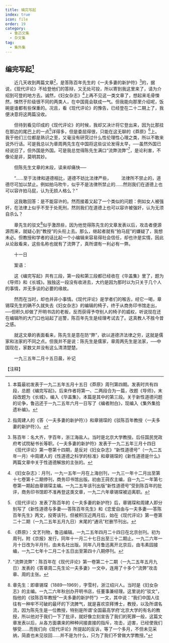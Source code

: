 ```yaml
---
title: 编完写起
index: true
icon: file
order: 19
category:
  - 鲁迅文集
  - 杂文集
tag:  
  - 集外集
---
```


## 编完写起[^①]

　　近几天收到两篇文章[^②]，是答陈百年先生的《一夫多妻的新护符》[^③]的，据说，《现代评论》不给登他们的答辩，又无处可投，所以寄到我这里来了，请为介绍到可登的地方去。诚然，《妇女杂志》[^④]上再不见这一类文章了，想起来毛骨悚然，悚然于阶级很不同的两类人，在中国竟会联成一气。但我能向那里介绍呢，饭碗是谁都有些保重的。况且，看《现代评论》的豫告，已经登在二十二期上了，我便决意将这两篇没收。

　　但待到看见印成的《现代评论》的时候，我却又决计将它登出来，因为比那挂在那边的尾巴上的一点[^⑤]详得多，但是委屈得很，只能在这无聊的《莽原》[^⑥]上。我于他们三位都是熟识之至，又毫没有研究过什么性伦理性心理之类，所以不敢来说外行话。可是我总以为章周两先生在中国将这些议论发得太早，──虽然外国已经说旧了，但外国是外国。可是我总觉得陈先生满口“流弊流弊”[^⑦]，是论利害，不像论是非，莫明其妙。

　　但陈先生文章的末段，读来却痛快──

　　“……至于法律和道德相比，道德不妨比法律严些，
　　法律所不禁止的，道德尽可加以禁止。例如拍马吹牛，似乎不是法律所禁止的……然则我们在道德上也可以容许拍马屁，认为无损人格么？”

　　这我敢回答：是不能容许的。然而接着又起了一个类似的问题：例如女人被强奸，在法律上似乎不至于处死刑，然则我们在道德上也可以容许被强奸，认为无须自杀么？

　　章先生的驳文[^8]似乎激昂些，因为他觉得陈先生的文章发表以后，攻击者便源源而来，就疑心到“教授”的头衔上去。那么，继起者就有“拍马屁”的嫌疑了，我想未必。但教授和学者的话比起一个小编辑来容易得社会信任，却也许是实情，因此从论敌看来，这些名称也就有了流弊了，真所谓有一利必有一弊。

　　十一日

　　案语：

　　这《编完写起》共有三段，第一段和第三段都已经收在《华盖集》里了，题为《导师》和《长城》。独独这一段没有收进去，大约是因为那时以为只关于几个人的事情，并无多谈的必要的缘故。

　　然而在当时，却也并非小事情。《现代评论》是学者们的喉舌，经它一喝，章锡琛先生的确不久就失去《妇女杂志》的编辑的椅子，终于从商务印书馆走出，──但积久却做了开明书店的老板，反而获得予夺别人的椅子的威权，听说现在还在编辑所的大门口也站起了巡警，陈百年先生是经理考试去了。这真教人不胜今昔之感。

　　就这文章的表面看来，陈先生是意在防“弊”，欲以道德济法律之穷，这就是儒家和法家的不同之点。但我并不是说：陈先生是儒家，章周两先生是法家，──中国现在，家数又并没有这么清清楚楚。

　　一九三五年二月十五日晨，补记

【注释】

[^①]:本篇最初发表于一九二五年五月十五日《莽原》周刊第四期。发表时共有四段，总题《编完写起》。后来作者将第一、二两段合为一篇，改题《导师》，末段改题为《长城》，编入《华盖集》，本篇是其中的第三段。关于新性道德问题的论争，鲁迅还于一九二五年六月一日写了《编者附白》，现编入《集外集拾遗补编》。

[^②]:指周建人的《答〈一夫多妻的新护符〉》和章锡琛的《驳陈百年教授〈一夫多妻的新护符〉》。

[^③]:陈百年：名大齐，字百年，浙江海盐人。当时是北京大学教授。后任国民党政府考试院秘书长等职。《一夫多妻的新护符》发表于一九二五年三月十四日《现代评论》第一卷第十四期，是反对《妇女杂志》“新性道德号”（一九二五年一月）中周建人的《性道德之科学的标准》和章锡琛的《新性道德是什么》两篇文章中关于性道德解放的主张的。

[^④]:《妇女杂志》：月刊，一九一五年一月在上海创刊，一九三一年十二月出至第十七卷第十二期停刊，商务印书馆出版。初由王莼农主编，自一九二一年第七卷第一期起由章锡琛主编。一九二五年该刊出版“新性道德号”受到陈百年的批评，商务印书馆即不准再登这类文章，一九二六年章锡琛被迫离职。

[^⑤]:《现代评论》发表了陈百年的《一夫多妻的新护符》后，章锡琛和周建人即分别写了《新性道德与多妻──答陈百年先生》和《恋爱自由与一夫多妻──答陈百年先生》两文，投寄该刊，但被积压近两月后，始在《现代评论》第一卷第二十二期（一九二五年五月九日）末尾的“通讯”栏删节刊出。

[^⑥]:《莽原》：文艺刊物，鲁迅编辑。一九二五年四月二十四日在北京创刊。初为周刊，附《京报》发行，同年十一月二十七日出至三十二期止。一九二六年一月十日改为半月刊，由未名社出版。同年八月鲁迅离开北京后，由韦素园接编，一九二七年十二月二十五日出至第四十八期停刊。

[^⑦]:“流弊流弊”：陈百年在《现代评论》第一卷第二十二期（一九二五年五月九日）发表的《答章周二先生论一夫多妻》一文中，连用了十多个“流弊”攻击章、周的主张。

[^8]:章先生：即章锡琛（1889—1969），字雪村，浙江绍兴人。当时是《妇女杂志》的主编。一九二六年秋创办开明书店，任董事兼经理。这里说的“驳文”，指他的《驳陈百年教授“一夫多妻的新护符”》一文，其中说：“我们中国人往往有一种牢不可破的最坏的下流脾气，就是喜欢崇拜博士，教授，以及所谓名流，因为陈先生是一位教授，特别是所谓‘全国最高学府’北京大学的有名的教授，所以他对于我们一下了批评，就好像立刻宣告了我们的死罪一般，这篇文章发表以后，从各方面袭来的种种间接直接的指斥，攻击，迫害，已经使我们够受……而我们向《现代评论》所提起的反诉，等了一个多月，不但未见采纳，简直也未见驳回……并不是为什么，只为了我们不曾做大学教授。”

